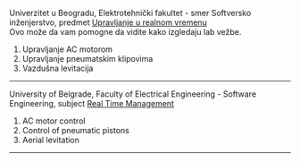 Univerzitet u Beogradu, Elektrotehnički fakultet - smer Softversko inženjerstvo, predmet [Upravljanje u realnom vremenu](https://automatika.etf.bg.ac.rs/en/13s053urv)
<br/>Ovo može da vam pomogne da vidite kako izgledaju lab vežbe.

1. Upravljanje AC motorom
2. Upravljanje pneumatskim klipovima 
3. Vazdušna levitacija

<hr/>

University of Belgrade, Faculty of Electrical Engineering - Software Engineering, subject [Real Time Management](https://automatika.etf.bg.ac.rs/en/13s053urv)

1. AC motor control
2. Control of pneumatic pistons
3. Aerial levitation

<hr/>
